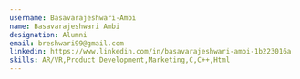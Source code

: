 ```yaml
---
username: Basavarajeshwari-Ambi
name: Basavarajeshwari Ambi
designation: Alumni
email: breshwari99@gmail.com
linkedin: https://www.linkedin.com/in/basavarajeshwari-ambi-1b223016a
skills: AR/VR,Product Development,Marketing,C,C++,Html
---
```

